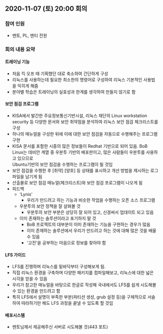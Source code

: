 ## 2020-11-07 (토) 20:00 회의

### 참여 인원
- 멘토, PL, 멘티 전원

### 회의 내용 요약
#### 트레이닝 기능
- 처음 킥 오프 때 기획했던 대로 축소하여 간단하게 구성
- 리눅스를 사용하는데 필요한 최소한의 명령어로 구성하여 리눅스 기본적인 사용법을 익히게 해줌
- 분야별 학습은 트레이닝의 실효성과 한계를 생각하여 만들지 않기로 함

#### 보안 점검 프로그램
- KISA에서 발간한 주요정보통신기반시설, 리눅스 재단의 Linux workstation security 등 다양한 문서와 보안 취약점을 분석하여 리눅스 보안 점검 체크리스트를 구성
- 하나의 매뉴얼을 구성한 뒤에 이에 대한 보안 점검을 자동으로 수행해주는 프로그램 구현
- KISA 문서를 포함한 시중의 많은 정보들이 Redhat 기반으로 되어 있음. BoB Linux는 데비안 계열 중 우분투 기반의 배포판이고, 많은 사람들이 우분투를 사용하고 있으므로  
Ubuntu기반의 보안 점검을 수행하는 프로그램이 될 것임
- 보안 점검을 수행한 후 [취약] [양호] 등 상태를 표시하고 개선 방법을 제시하는 로그 파일을 남기게 됨 
- 산출물로 보안 점검 매뉴얼(체크리스트)와 보안 점검 프로그램이 나오게 됨
- 피드백
  - 'Lynis' 
    - 우리가 만드려고 하는 기능과 비슷한 작업을 수행하는 오픈 소스 프로그램
  - 우분투의 보안 정책을 잘 살펴볼 것
    - 우분투의 보안 부분은 상당히 잘 되어 있고, 신경써서 업데이트 되고 있음
  - 이미 존재하는 솔루션이라고 포기하지 말 것
    - BoB 프로젝트의 대부분이 이미 존재하는 기능을 구현하는 경우가 많음
    - 이미 존재하는 솔루션에서 우리가 만드려고 하는 것에 대해 많은 것을 배울 수 있음
    - '고전'을 공부하는 마음으로 정보를 찾아야 함

#### LFS 가이드
- LFS를 진행하며 리눅스를 밑바닥부터 구성해보게 됨.
- 직접 리눅스 환경을 구축하며 다양한 패키지를 컴파일해보고, 리눅스에 대한 넓은 시각을 얻을 수 있음
- 우리가 참고한 매뉴얼을 바탕으로 한글로 작성해 국내에서도 LFS를 쉽게 시도해볼 수 있는 환경을 만드려고 함
- 특히 LFS에서 설명이 부족한 부분(파티션 생성, grub 설정 등)을 구체적으로 서술하여 따라하기만 해도 LFS 과정을 끝낼 수 있도록 할 것임
 
#### 배포시스템
- 멘토님께서 제공해주신 서버로 시도해볼 것(443 포트)

